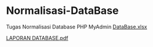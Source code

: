 # Normalisasi-DataBase
Tugas Normalisasi Database PHP MyAdmin
[DataBase.xlsx](https://github.com/desrbaa/Normalisasi-DataBase/files/13336459/DataBase.xlsx)

[LAPORAN DATABASE.pdf](https://github.com/desrbaa/Normalisasi-DataBase/files/13336480/LAPORAN.DATABASE.pdf)

